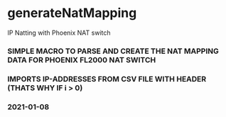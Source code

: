 # generateNatMapping
IP Natting with Phoenix NAT switch

### SIMPLE MACRO TO PARSE AND CREATE THE NAT MAPPING DATA FOR PHOENIX FL2000 NAT SWITCH
### IMPORTS IP-ADDRESSES FROM CSV FILE WITH HEADER (THATS WHY IF i > 0)
### 2021-01-08
